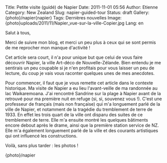 Title: Petite visite (guidé) de Napier
Date: 2011-11-01 05:56
Author: Etienne
Category: New Zealand
Slug: napier-guided-tour
Status: draft
Gallery: {photo}/napier{napier}
Tags: Dernières nouvelles
Image: {photo}uploads/2011/11/Napier_vue-sur-la-ville-Copier.jpg
Lang: en

Salut à tous,

Merci de suivre mon blog, et merci un peu plus à ceux qui se sont permis
de me reprocher mon manque d'activité !

Cet article sera court, il n'a pour unique but que celui de vous faire
découvrir Napier, la ville Art-déco de Nouvelle-Zélande. Bien entendu je
me sentirais un peu coupable si je n'en profitais pour vous laisser un
peu de lecture, du coup je vais vous raconter quelques unes de mes
anecdotes.

Pour commencer, il faut que je vous remette cet article dans le contexte
historique. Ma visite de Napier a eu lieu l'avant-veille de ma randonnée
au lac Waikaremoana. J'ai rencontré Sandrine sur la plage à Napier avant
de la retrouvé pour ma première nuit en refuge (si, si, souvenez vous
!). C'est une professeur de français (mais non française) qui m'a
longuement parlé de la ville de Napier, et notamment de la tragédie du
tremblement de terre de 1933. En effet les trois quart de la ville ont
disparu des suites de ce tremblement de terre. Elle m'a ensuite montré
les quelques bâtiments encore debout après le drame, ainsi que la
première station service de NZ. Elle m'a également longuement parlé de
la ville et des courants artistiques qui ont influencé les
constructions.

Voilà, sans plus tarder : les photos !

{photo}/napier

